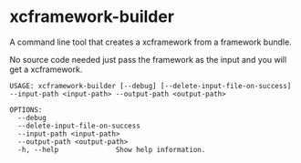 # xcframework-builder

A command line tool that creates a xcframework from a framework bundle.

No source code needed just pass the framework as the input and you will get a xcframework.

```
USAGE: xcframework-builder [--debug] [--delete-input-file-on-success] --input-path <input-path> --output-path <output-path>

OPTIONS:
  --debug
  --delete-input-file-on-success
  --input-path <input-path>
  --output-path <output-path>
  -h, --help              Show help information.
```
